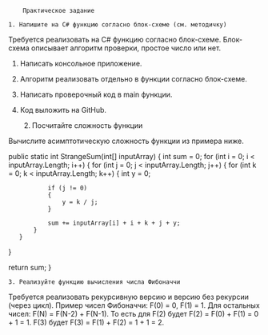 		Практическое задание

	1. Напишите на C# функцию согласно блок-схеме (см. методичку)

Требуется реализовать на C# функцию согласно блок-схеме. Блок-схема описывает алгоритм проверки, простое число или нет.
1.	Написать консольное приложение.
2.	Алгоритм реализовать отдельно в функции согласно блок-схеме.
3.	Написать проверочный код в main функции.
4.	Код выложить на GitHub.


	2. Посчитайте сложность функции

Вычислите асимптотическую сложность функции из примера ниже. 

public static int  StrangeSum(int[] inputArray)
{
   int sum = 0;
   for (int i = 0; i < inputArray.Length; i++)
   {
       for (int j = 0; j < inputArray.Length; j++)
       {
           for (int k = 0; k < inputArray.Length; k++)
           {
               int y = 0;

               if (j != 0)
               {
                   y = k / j;
               }

               sum += inputArray[i] + i + k + j + y;
           }
       }
   }

   return sum;
}


	3. Реализуйте функцию вычисления числа Фибоначчи

Требуется реализовать рекурсивную версию и версию без рекурсии (через цикл).
Пример чисел Фибоначчи:
F(0) = 0,
F(1) = 1.
Для остальных чисел:
F(N) = F(N-2) + F(N-1).
То есть для F(2) будет F(2) = F(0) + F(1) = 0 + 1 = 1. 
F(3) будет F(3) = F(1) + F(2) = 1 + 1 = 2. 
